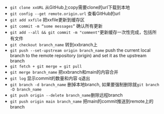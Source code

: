 - `git clone xxURL` 从GitHub上copy需要clone的url下载到本地
- `git config --get remote.origin.url` 查看GitHub的url
- `git add xxfile` 把xxfile更新到缓存区
- `git commit -m “some messages”` 确认所有更新
- `git add --all && git commit -m "comment"`更新缓存一次性完成，包括所有文件
- `git checkout branch_name` 转到xxbranch上
- `git push --set-upstream origin branch_name`  push the current local branch to the remote repository (origin) and set it as the upstream branch
- `git fetch + git merge = git pull`
- `git merge branch_name` 把xxbranch和main的内容合并
- `git log` 显示commit的数量和内容 q退出
- `git branch -d branch_name` 删掉本地branch, 如果要强制删除就`git branch -D branch_name`
- `git push origin --delete branch_name`删除远程branch
- `git push origin main branch_name` 把main的commit推送到remote上的branch
